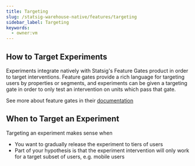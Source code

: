 ```yaml
---
title: Targeting
slug: /statsig-warehouse-native/features/targeting
sidebar_label: Targeting
keywords:
  - owner:vm
---
```


## How to Target Experiments

Experiments integrate natively with Statsig's Feature Gates product in order to target interventions. Feature gates provide a rich language for targeting users by properties or segments, and experiments can be given a targeting gate in order to only test an intervention on units which pass that gate.

See more about feature gates in their [documentation](/feature-flags/working-with)

## When to Target an Experiment

Targeting an experiment makes sense when

- You want to gradually release the experiment to tiers of users
- Part of your hypothesis is that the experiment intervention will only work for a target subset of users, e.g. mobile users
